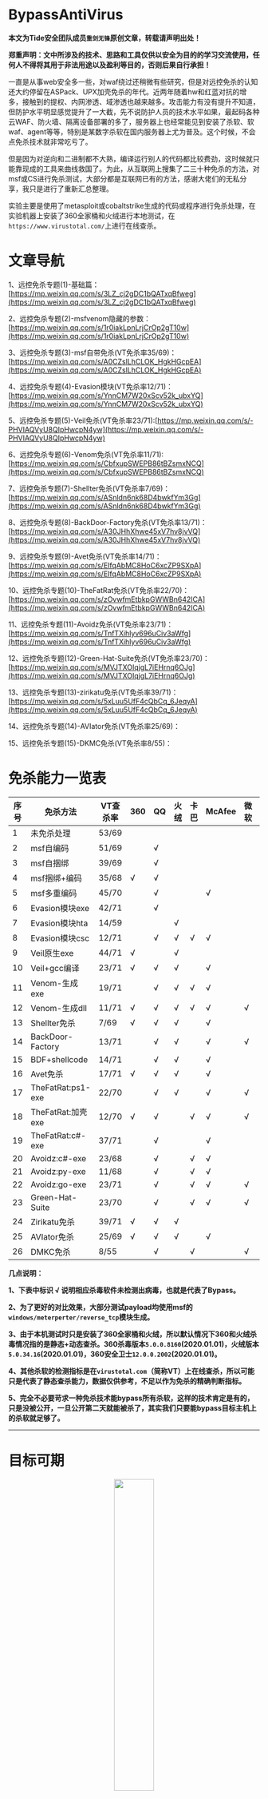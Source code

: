 # BypassAntiVirus

**本文为Tide安全团队成员`重剑无锋`原创文章，转载请声明出处！**

**郑重声明：文中所涉及的技术、思路和工具仅供以安全为目的的学习交流使用，任何人不得将其用于非法用途以及盈利等目的，否则后果自行承担！**

一直是从事web安全多一些，对waf绕过还稍微有些研究，但是对远控免杀的认知还大约停留在ASPack、UPX加壳免杀的年代。近两年随着hw和红蓝对抗的增多，接触到的提权、内网渗透、域渗透也越来越多。攻击能力有没有提升不知道，但防护水平明显感觉提升了一大截，先不说防护人员的技术水平如果，最起码各种云WAF、防火墙、隔离设备部署的多了，服务器上也经常能见到安装了杀软、软waf、agent等等，特别是某数字杀软在国内服务器上尤为普及。这个时候，不会点免杀技术就非常吃亏了。

但是因为对逆向和二进制都不大熟，编译运行别人的代码都比较费劲，这时候就只能靠现成的工具来曲线救国了。为此，从互联网上搜集了二三十种免杀的方法，对msf或CS进行免杀测试，大部分都是互联网已有的方法，感谢大佬们的无私分享，我只是进行了重新汇总整理。

实验主要是使用了metasploit或cobaltstrike生成的代码或程序进行免杀处理，在实验机器上安装了360全家桶和火绒进行本地测试，在`https://www.virustotal.com/`上进行在线查杀。


# 文章导航

1、远控免杀专题(1)-基础篇：[https://mp.weixin.qq.com/s/3LZ_cj2gDC1bQATxqBfweg](https://mp.weixin.qq.com/s/3LZ_cj2gDC1bQATxqBfweg)

2、远控免杀专题(2)-msfvenom隐藏的参数：[https://mp.weixin.qq.com/s/1r0iakLpnLrjCrOp2gT10w](https://mp.weixin.qq.com/s/1r0iakLpnLrjCrOp2gT10w)

3、远控免杀专题(3)-msf自带免杀(VT免杀率35/69)：[https://mp.weixin.qq.com/s/A0CZslLhCLOK_HgkHGcpEA](https://mp.weixin.qq.com/s/A0CZslLhCLOK_HgkHGcpEA)

4、远控免杀专题(4)-Evasion模块(VT免杀率12/71)：[https://mp.weixin.qq.com/s/YnnCM7W20xScv52k_ubxYQ](https://mp.weixin.qq.com/s/YnnCM7W20xScv52k_ubxYQ)

5、远控免杀专题(5)-Veil免杀(VT免杀率23/71):[https://mp.weixin.qq.com/s/-PHVIAQVyU8QIpHwcpN4yw](https://mp.weixin.qq.com/s/-PHVIAQVyU8QIpHwcpN4yw)

6、远控免杀专题(6)-Venom免杀(VT免杀率11/71):[https://mp.weixin.qq.com/s/CbfxupSWEPB86tBZsmxNCQ](https://mp.weixin.qq.com/s/CbfxupSWEPB86tBZsmxNCQ)

7、远控免杀专题(7)-Shellter免杀(VT免杀率7/69)：[https://mp.weixin.qq.com/s/ASnldn6nk68D4bwkfYm3Gg](https://mp.weixin.qq.com/s/ASnldn6nk68D4bwkfYm3Gg)

8、远控免杀专题(8)-BackDoor-Factory免杀(VT免杀率13/71)：[https://mp.weixin.qq.com/s/A30JHhXhwe45xV7hv8jvVQ](https://mp.weixin.qq.com/s/A30JHhXhwe45xV7hv8jvVQ)

9、远控免杀专题(9)-Avet免杀(VT免杀率14/71)：[https://mp.weixin.qq.com/s/EIfqAbMC8HoC6xcZP9SXpA](https://mp.weixin.qq.com/s/EIfqAbMC8HoC6xcZP9SXpA)

10、远控免杀专题(10)-TheFatRat免杀(VT免杀率22/70)：[https://mp.weixin.qq.com/s/zOvwfmEtbkpGWWBn642ICA](https://mp.weixin.qq.com/s/zOvwfmEtbkpGWWBn642ICA)

11、远控免杀专题(11)-Avoidz免杀(VT免杀率23/71)：[https://mp.weixin.qq.com/s/TnfTXihlyv696uCiv3aWfg](https://mp.weixin.qq.com/s/TnfTXihlyv696uCiv3aWfg)

12、远控免杀专题(12)-Green-Hat-Suite免杀(VT免杀率23/70)：[https://mp.weixin.qq.com/s/MVJTXOIqjgL7iEHrnq6OJg](https://mp.weixin.qq.com/s/MVJTXOIqjgL7iEHrnq6OJg)

13、远控免杀专题(13)-zirikatu免杀(VT免杀率39/71)：[https://mp.weixin.qq.com/s/5xLuu5UfF4cQbCq_6JeqyA](https://mp.weixin.qq.com/s/5xLuu5UfF4cQbCq_6JeqyA)

14、远控免杀专题(14)-AVIator免杀(VT免杀率25/69)：

15、远控免杀专题(15)-DKMC免杀(VT免杀率8/55)：

# 免杀能力一览表


序号 | 免杀方法 | VT查杀率 | 360 | QQ | 火绒 | 卡巴 | McAfee | 微软 |  Symantec | 瑞星 | 金山 | 江民 |趋势 
---|--- |--- |--- |--- |--- |--- |--- |--- |--- |--- |--- |--- |---
1 | 未免杀处理|53/69| | | | | | | | |√ |√|
2 | msf自编码|51/69 | |√ | | | | | | |√ |√|
3 | msf自捆绑|39/69| |√ | | | | | | |√ |√|√|
4 | msf捆绑+编码|35/68|√|√ | | | | | | |√ |√|√|
5 | msf多重编码|45/70||√| | |√|| | |√ |√|√|
6 | Evasion模块exe|42/71||√|| |||| |√ |√|√|
7 | Evasion模块hta|14/59|||√| |||√| |√ |√|√|
8 | Evasion模块csc|12/71||√|√|√|√||√|√ |√ |√|√|
9 | Veil原生exe|44/71|√||√||||||√||√|
10| Veil+gcc编译|23/71|√|√|√||√||||√|√|√|
11| Venom-生成exe|19/71||√|√|√|√||||√|√|√|
12| Venom-生成dll|11/71|√|√|√|√|√|√|||√|√|√|
13| Shellter免杀|7/69|√|√|√||√||√||√|√|√|
14| BackDoor-Factory|13/71||√|√||√|√|||√|√|√|
15| BDF+shellcode|14/71||√|√||√||√||√|√|√|
16| Avet免杀|17/71|√|√|√||√|||√|√|√|√|
17| TheFatRat:ps1-exe|22/70||√|√||√|√|√||√|√|√|
18| TheFatRat:加壳exe|12/70|√|√||√|√|√|√||√|√|√|
19| TheFatRat:c#-exe|37/71||√|||√|||√|√|√|√|
20| Avoidz:c#-exe|23/68||√||√|√|||√|√||√|
21| Avoidz:py-exe|11/68||√||√|√||√||√|√|√|
22| Avoidz:go-exe|23/71||√||√|√|√|||√|√|√|
23| Green-Hat-Suite|23/70||√||√|√|√|||√|√|√|
24| Zirikatu免杀|39/71|√|√|√|||||√|√|√|√|
25| AVIator免杀|25/69|√|√|√||√||√|√|√|√|√|
26| DMKC免杀|8/55||√||√||√|√|√|√|√|√|


**几点说明：**

**1、下表中标识 √ 说明相应杀毒软件未检测出病毒，也就是代表了Bypass。**

**2、为了更好的对比效果，大部分测试payload均使用msf的`windows/meterperter/reverse_tcp`模块生成。**

**3、由于本机测试时只是安装了360全家桶和火绒，所以默认情况下360和火绒杀毒情况指的是静态+动态查杀。360杀毒版本`5.0.0.8160`(2020.01.01)，火绒版本`5.0.34.16`(2020.01.01)，360安全卫士`12.0.0.2002`(2020.01.01)。**

**4、其他杀软的检测指标是在`virustotal.com`（简称VT）上在线查杀，所以可能只是代表了静态查杀能力，数据仅供参考，不足以作为免杀的精确判断指标。**

**5、完全不必要苛求一种免杀技术能bypass所有杀软，这样的技术肯定是有的，只是没被公开，一旦公开第二天就能被杀了，其实我们只要能bypass目标主机上的杀软就足够了。**

---

# 目标可期

<div align=center><img src=images/0.png width=40% ></div>

---

# 关于我们

对web安全感兴趣的小伙伴可以关注团队官网: http://www.TideSec.com 或关注公众号：

<div align=center><img src=images/ewm.png width=30% ></div>




